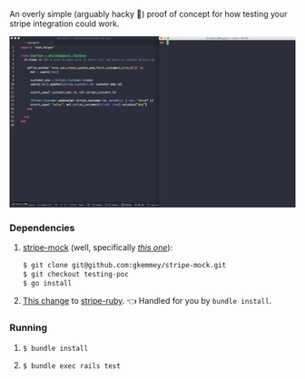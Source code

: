 An overly simple (arguably hacky 🔪) proof of concept for how testing your stripe integration could work.

![example_run](https://github.com/gkemmey/stripe_testing_poc/blob/master/example_run.gif)

### Dependencies

1. [stripe-mock](https://github.com/stripe/stripe-mock) (well, specifically _[this one](https://github.com/gkemmey/stripe-mock)_):

    ```
    $ git clone git@github.com:gkemmey/stripe-mock.git
    $ git checkout testing-poc
    $ go install
    ```

2. [This change](https://github.com/gkemmey/stripe-ruby/compare/master...gkemmey:testing-poc) to [stripe-ruby](https://github.com/stripe/stripe-ruby). 👈 Handled for you by `bundle install`.

### Running

1. `$ bundle install`

2. `$ bundle exec rails test`
